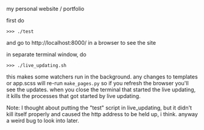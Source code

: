 my personal website / portfolio

first do

    >>> ./test

and go to http://localhost:8000/ in a browser to see the site


in separate terminal window, do

    >>> ./live_updating.sh


this makes some watchers run in the background. any changes to templates or app.scss will re-run `make_pages.py` so if you refresh the browser you'll see the updates. when you close the terminal that started the live updating, it kills the processes that got started by live updating.

Note: I thought about putting the "test" script in live_updating, but it didn't kill itself properly and caused the http address to be held up, i think. anyway a weird bug to look into later.
 

